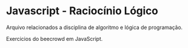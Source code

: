 # Javascript - Raciocínio Lógico
 Arquivo relacionados a disciplina de algoritmo e lógica de programação.
 
 Exercicios do beecrowd em JavaScript.
